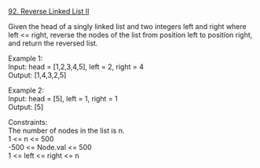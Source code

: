 [92. Reverse Linked List II](https://leetcode.com/problems/reverse-linked-list-ii/)




Given the head of a singly linked list and two integers left and right where left <= right, reverse the nodes of the list from position left to position right, and return the reversed list.             

Example 1:          
Input: head = [1,2,3,4,5], left = 2, right = 4              
Output: [1,4,3,2,5]             

Example 2:          
Input: head = [5], left = 1, right = 1          
Output: [5]            

Constraints:             
The number of nodes in the list is n.        
1 <= n <= 500          
-500 <= Node.val <= 500            
1 <= left <= right <= n           
